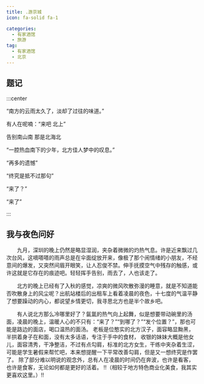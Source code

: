 ```yaml
---
title: .游京城
icon: fa-solid fa-1

categories:
  - 有家酒馆
  - 旅游
tag:
  - 有家酒馆
  - 北京
---
```


## 题记

:::center

“南方的云雨太久了，淡却了过往的味道。”

有人在呢喃：“来吧 北上”

告别南山南 那是北海北

“一腔热血南下的少年，北方佳人梦中的叹息。”

“再多的遗憾”

“终究是抵不过那句”

“来了？”

“来了”

:::

## 我与夜色问好
&emsp;&emsp;九月，深圳的晚上仍然是略显湿润，夹杂着微微的灼热气息。许是近来飘过几次台风，这嘀嗒嗒的雨声总是在伞面绽放开来，像极了那个闹情绪的小朋友，不经意间的爆发，又突然间眉开眼笑，让人忍俊不禁。伸手抚摸空气中残存的触感，或许这就是它存在的痕迹吧。轻轻挥手告别，雨去了，人也该走了。

&emsp;&emsp;北方的晚上已经有了入秋的感觉，凉爽的微风吹散弥漫的睡意，就是不知道能否吹散身上的风尘呢？出航站楼后的出租车上看着凌晨的夜色，十七度的气温平静了想要躁动的内心，都说望乡情更切，我寻思北方也是半个故乡吧。

&emsp;&emsp;有人说北方那么冷哪里好了？氤氲的热气向上起舞，似是想要带动碗里的汤面，凌晨的晚上，温暖人心的不只有：“来了？”“到哪了？”“发个位置？”，那也可能是路边的面店，喝口温热的面汤。
老板是位憨实的北方汉子，面容略显黝黑，半拱着身子在和面，没有太多话语，专注于手中的食材，
收银的妹妹大概是他女儿，面容清秀，干净整洁，不过有点勾肩，标准的北方女生，干练中夹杂着生涩，可能是学生暑假来帮忙吧，本来想提醒一下平常改善勾肩，但是又一想终究是作罢了。
除了部分难以明说的观念外，总有人在凌晨的时间仍在奔波，也许是看客，也许是食客，无论如何都是更好的活着。
!!（相较于地方特色商业化美食，我其实更喜欢这里。）!! 




